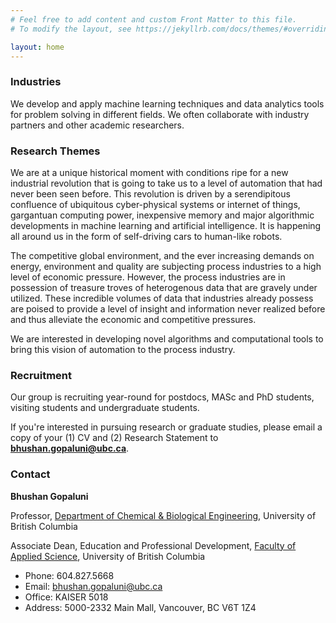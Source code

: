 ```yaml
---
# Feel free to add content and custom Front Matter to this file.
# To modify the layout, see https://jekyllrb.com/docs/themes/#overriding-theme-defaults

layout: home
---
```


### Industries

We develop and apply machine learning techniques and data analytics tools for problem solving in different fields. We often collaborate with industry partners and other academic researchers. 

<!-- - Medical Biology
	- Pharmaceuticals (Amgen, Sanofi)
	- Healthcare
	- Bioengineering ([Piret Group](https://www.msl.ubc.ca/people/dr-james-piret/))
- Manufacturing
	- Refining (Parkland)
	- Pulp and Paper (Canfor)
	- Process Control and Optimization (Spartan Controls, Honeywell, [Loewen Group](https://www.math.ubc.ca/~loew/))
	- Consulting (BBA)
- Natural Resources
	- Mining (Teck, [Baldwin Group](https://www.chbe.ubc.ca/profile/susan-baldwin/))
	- Forestry 
	- Biomass ([Sokhansanj Group](https://biomass.ubc.ca/))
- Energy
	- Oil and Gas
	- Power (BCHydro)
	- Electrochemical Systems ([Wetton Group](https://www.math.ubc.ca/~wetton/), [Cao Group](https://optimal.chbe.ubc.ca/))
	- Renewables -->

### Research Themes
We are at a unique historical moment with conditions ripe for a new industrial revolution that is going to take us to a level of automation that had never been seen before. This revolution is driven by a serendipitous confluence of ubiquitous cyber-physical systems or internet of things, gargantuan computing power, inexpensive memory and major algorithmic developments in machine learning and artificial intelligence. It is happening all around us in the form of self-driving cars to human-like robots.

The competitive global environment, and the ever increasing demands on energy, environment and quality are subjecting process industries to a high level of economic pressure. However, the process industries are in possession of treasure troves of heterogenous data that are gravely under utilized. These incredible volumes of data that industries already possess are poised to provide a level of insight and information never realized before and thus alleviate the economic and competitive pressures.

We are interested in developing novel algorithms and computational tools to bring this vision of automation to the process industry.     

### Recruitment

Our group is recruiting year-round for postdocs, MASc and PhD students, visiting students and undergraduate students.

If you're interested in pursuing research or graduate studies, please email a copy of your (1) CV and (2) Research Statement to **bhushan.gopaluni@ubc.ca**.

### Contact
**Bhushan Gopaluni**

Professor, [Department of Chemical & Biological Engineering](https://chbe.ubc.ca/), University of British Columbia      

Associate Dean, Education and Professional Development, [Faculty of Applied Science](https://apsc.ubc.ca/), University of British Columbia

- Phone: 604.827.5668
- Email: bhushan.gopaluni@ubc.ca
- Office: KAISER 5018
- Address: 5000-2332 Main Mall, Vancouver, BC V6T 1Z4
